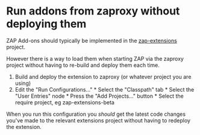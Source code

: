 # Run addons from zaproxy without deploying them

ZAP Add-ons should typically be implemented in the [zap-extensions](https://github.com/zaproxy/zap-extensions/) project.

However there is a way to load them when starting ZAP via the zaproxy project without having to re-build and deploy them each time.

  1. Build and deploy the extension to zaproxy (or whatever project you are using)
  1. Edit the "Run Configurations..."
    * Select the "Classpath" tab
    * Select the "User Entries" node
    * Press the "Add Projects..." button
    * Select the require project, eg zap-extensions-beta

When you run this configuration you _should_ get the latest code changes you've made to the relevant extensions project without having to redeploy the extension.


